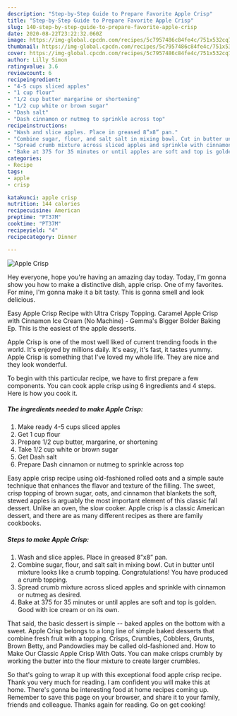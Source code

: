 ```yaml
---
description: "Step-by-Step Guide to Prepare Favorite Apple Crisp"
title: "Step-by-Step Guide to Prepare Favorite Apple Crisp"
slug: 140-step-by-step-guide-to-prepare-favorite-apple-crisp
date: 2020-08-22T23:22:32.060Z
image: https://img-global.cpcdn.com/recipes/5c7957486c84fe4c/751x532cq70/apple-crisp-recipe-main-photo.jpg
thumbnail: https://img-global.cpcdn.com/recipes/5c7957486c84fe4c/751x532cq70/apple-crisp-recipe-main-photo.jpg
cover: https://img-global.cpcdn.com/recipes/5c7957486c84fe4c/751x532cq70/apple-crisp-recipe-main-photo.jpg
author: Lilly Simon
ratingvalue: 3.6
reviewcount: 6
recipeingredient:
- "4-5 cups sliced apples"
- "1 cup flour"
- "1/2 cup butter margarine or shortening"
- "1/2 cup white or brown sugar"
- "Dash salt"
- "Dash cinnamon or nutmeg to sprinkle across top"
recipeinstructions:
- "Wash and slice apples. Place in greased 8”x8” pan."
- "Combine sugar, flour, and salt salt in mixing bowl. Cut in butter until mixture looks like a crumb topping. Congratulations! You have produced a crumb topping."
- "Spread crumb mixture across sliced apples and sprinkle with cinnamon or nutmeg as desired."
- "Bake at 375 for 35 minutes or until apples are soft and top is golden. Good with ice cream or on its own."
categories:
- Recipe
tags:
- apple
- crisp

katakunci: apple crisp 
nutrition: 144 calories
recipecuisine: American
preptime: "PT37M"
cooktime: "PT37M"
recipeyield: "4"
recipecategory: Dinner

---
```



![Apple Crisp](https://img-global.cpcdn.com/recipes/5c7957486c84fe4c/751x532cq70/apple-crisp-recipe-main-photo.jpg)

Hey everyone, hope you're having an amazing day today. Today, I'm gonna show you how to make a distinctive dish, apple crisp. One of my favorites. For mine, I'm gonna make it a bit tasty. This is gonna smell and look delicious.

Easy Apple Crisp Recipe with Ultra Crispy Topping. Caramel Apple Crisp with Cinnamon Ice Cream (No Machine) - Gemma&#39;s Bigger Bolder Baking Ep. This is the easiest of the apple desserts.

Apple Crisp is one of the most well liked of current trending foods in the world. It's enjoyed by millions daily. It's easy, it's fast, it tastes yummy. Apple Crisp is something that I've loved my whole life. They are nice and they look wonderful.


To begin with this particular recipe, we have to first prepare a few components. You can cook apple crisp using 6 ingredients and 4 steps. Here is how you cook it.

##### The ingredients needed to make Apple Crisp:

1. Make ready 4-5 cups sliced apples
1. Get 1 cup flour
1. Prepare 1/2 cup butter, margarine, or shortening
1. Take 1/2 cup white or brown sugar
1. Get Dash salt
1. Prepare Dash cinnamon or nutmeg to sprinkle across top


Easy apple crisp recipe using old-fashioned rolled oats and a simple saute technique that enhances the flavor and texture of the filling. The sweet, crisp topping of brown sugar, oats, and cinnamon that blankets the soft, stewed apples is arguably the most important element of this classic fall dessert. Unlike an oven, the slow cooker. Apple crisp is a classic American dessert, and there are as many different recipes as there are family cookbooks. 

##### Steps to make Apple Crisp:

1. Wash and slice apples. Place in greased 8”x8” pan.
1. Combine sugar, flour, and salt salt in mixing bowl. Cut in butter until mixture looks like a crumb topping. Congratulations! You have produced a crumb topping.
1. Spread crumb mixture across sliced apples and sprinkle with cinnamon or nutmeg as desired.
1. Bake at 375 for 35 minutes or until apples are soft and top is golden. Good with ice cream or on its own.


That said, the basic dessert is simple -- baked apples on the bottom with a sweet. Apple Crisp belongs to a long line of simple baked desserts that combine fresh fruit with a topping. Crisps, Crumbles, Cobblers, Grunts, Brown Betty, and Pandowdies may be called old-fashioned and. How to Make Our Classic Apple Crisp With Oats. You can make crisps crumbly by working the butter into the flour mixture to create larger crumbles. 

So that's going to wrap it up with this exceptional food apple crisp recipe. Thank you very much for reading. I am confident you will make this at home. There's gonna be interesting food at home recipes coming up. Remember to save this page on your browser, and share it to your family, friends and colleague. Thanks again for reading. Go on get cooking!
